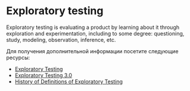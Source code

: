 # Exploratory testing

Exploratory testing is evaluating a product by learning about it through exploration and experimentation, including to some degree: questioning, study, modeling, observation, inference, etc.

Для получения дополнительной информации посетите следующие ресурсы:

- [Exploratory Testing](https://www.satisfice.com/exploratory-testing)
- [Exploratory Testing 3.0](https://www.satisfice.com/blog/archives/1509)
- [History of Definitions of Exploratory Testing](https://www.satisfice.com/blog/archives/1504)

